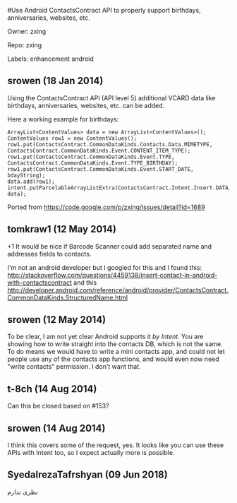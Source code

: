 #Use Android ContactsContract API to properly support birthdays, anniversaries, websites, etc.

Owner: zxing

Repo: zxing

Labels: enhancement android 

## srowen (18 Jan 2014)

Using the ContactsContract API (API level 5) additional VCARD data like  birthdays, anniversaries, websites, etc. can be added.

Here a working example for birthdays:

```
ArrayList<ContentValues> data = new ArrayList<ContentValues>();
ContentValues row1 = new ContentValues();
row1.put(ContactsContract.CommonDataKinds.Contacts.Data.MIMETYPE, ContactsContract.CommonDataKinds.Event.CONTENT_ITEM_TYPE);
row1.put(ContactsContract.CommonDataKinds.Event.TYPE, ContactsContract.CommonDataKinds.Event.TYPE_BIRTHDAY);
row1.put(ContactsContract.CommonDataKinds.Event.START_DATE, bdayString);
data.add(row1);
intent.putParcelableArrayListExtra(ContactsContract.Intent.Insert.DATA, data);
```

Ported from https://code.google.com/p/zxing/issues/detail?id=1689


## tomkraw1 (12 May 2014)

+1
It would be nice if Barcode Scanner could add separated name and addresses fields to contacts.

I'm not an android developer but I googled for this and I found this:
http://stackoverflow.com/questions/4459138/insert-contact-in-android-with-contactscontract
and this
http://developer.android.com/reference/android/provider/ContactsContract.CommonDataKinds.StructuredName.html


## srowen (12 May 2014)

To be clear, I am not yet clear Android supports it _by Intent_. You are showing how to write straight into the contacts DB, which is not the same. To do means we would have to write a mini contacts app, and could not let people use any of the contacts app functions, and would even now need "write contacts" permission. I don't want that.


## t-8ch (14 Aug 2014)

Can this be closed based on #153?


## srowen (14 Aug 2014)

I think this covers some of the request, yes. It looks like you can use these APIs with Intent too, so I expect actually more is possible.


## SyedalrezaTafrshyan (09 Jun 2018)

نظری ندارم


